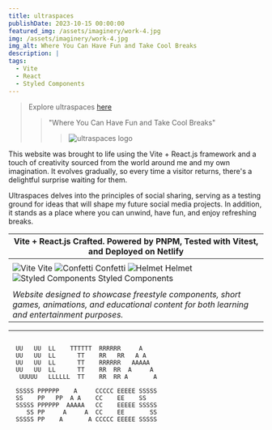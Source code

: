 ```yaml
---
title: ultraspaces
publishDate: 2023-10-15 00:00:00
featured_img: /assets/imaginery/work-4.jpg
img: /assets/imaginery/work-4.jpg
img_alt: Where You Can Have Fun and Take Cool Breaks
description: |
tags:
  - Vite
  - React
  - Styled Components
---
```

> Explore ultraspaces [here](https://ultraspaces.netlify.app/spaces)
>
> > "Where You Can Have Fun and Take Cool Breaks"
> > 
> > > ![ultraspaces logo](https://lucfreelance.vercel.app/assets/img/u.png)

This website was brought to life using the Vite + React.js framework and a touch of creativity sourced from the world around me and my own imagination. It evolves gradually, so every time a visitor returns, there's a delightful surprise waiting for them.

Ultraspaces delves into the principles of social sharing, serving as a testing ground for ideas that will shape my future social media projects. In addition, it stands as a place where you can unwind, have fun, and enjoy refreshing breaks.

|  Vite + React.js Crafted. Powered by PNPM, Tested with Vitest, and Deployed on Netlify  |
|----------------------------------------------------------------|
| |
| ![Vite](https://img.icons8.com/color/48/000000/vite.png) Vite ![Confetti](https://img.icons8.com/color/48/000000/confetti.png) Confetti ![Helmet](https://img.icons8.com/color/48/000000/helmet.png) Helmet ![Styled Components](https://img.icons8.com/color/48/000000/styled-components.png) Styled Components | 
| |
| _Website designed to showcase freestyle components, short games, animations, and educational content for both learning and entertainment purposes._ |

--- 
```

  UU   UU  LL    TTTTTT  RRRRRR     A
  UU   UU  LL      TT    RR   RR   A A
  UU   UU  LL      TT    RRRRRR   AAAAA
  UU   UU  LL      TT    RR  RR  A     A
   UUUUU   LLLLLL  TT    RR  RR A       A
    
  SSSSS PPPPPP    A     CCCCC EEEEE SSSSS
  SS    PP   PP  A A    CC    EE    SS
  SSSSS PPPPPP  AAAAA   CC    EEEEE SSSSS
     SS PP     A     A  CC    EE       SS
  SSSSS PP    A       A CCCCC EEEEE SSSSS
  
```